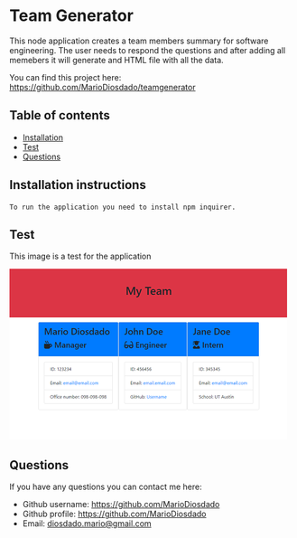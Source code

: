 # Team Generator 

This node application creates a team members summary for software engineering. The user needs to respond the questions and after adding all memebers it will generate and HTML file with all the data.

You can find this project here: https://github.com/MarioDiosdado/teamgenerator

## Table of contents

* [Installation](#installation-instructions)
* [Test](#test)
* [Questions](#questions)
            
            
## Installation instructions
    To run the application you need to install npm inquirer.


## Test
This image is a test for the application

![Image of test](./Assets/img1.png)

## Questions

If you have any questions you can contact me here:

* Github username: https://github.com/MarioDiosdado
* Github profile: https://github.com/MarioDiosdado
* Email: diosdado.mario@gmail.com


            